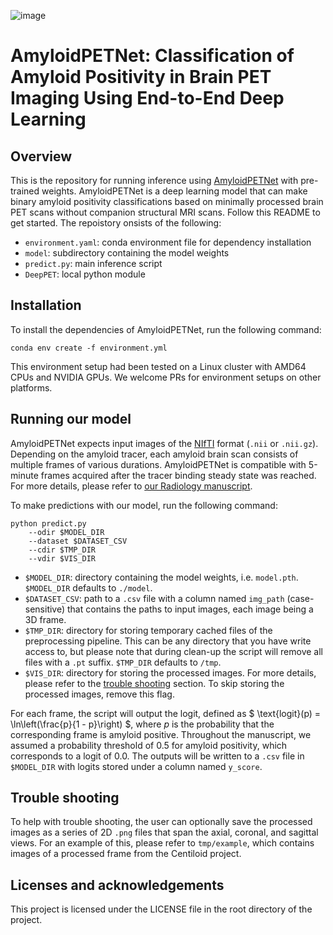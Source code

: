 ![image](https://github.com/user-attachments/assets/3d583677-d240-4e33-b935-1ebf015f23d9)

# AmyloidPETNet: Classification of Amyloid Positivity in Brain PET Imaging Using End-to-End Deep Learning

## Overview

This is the repository for running inference using [AmyloidPETNet](https://pubs.rsna.org/doi/10.1148/radiol.231442) with pre-trained weights. AmyloidPETNet is a deep learning model that can make binary amyloid positivity classifications based on minimally processed brain PET scans without companion structural MRI scans. Follow this README to get started. The repoistory onsists of the following: 
- `environment.yaml`: conda environment file for dependency installation
- `model`: subdirectory containing the model weights
- `predict.py`: main inference script 
- `DeepPET`: local python module 

## Installation

To install the dependencies of AmyloidPETNet, run the following command: 
```
conda env create -f environment.yml
```
This environment setup had been tested on a Linux cluster with AMD64 CPUs and NVIDIA GPUs. We welcome PRs for environment setups on other platforms.

## Running our model

AmyloidPETNet expects input images of the [NIfTI](https://nifti.nimh.nih.gov) format (`.nii` or `.nii.gz`). Depending on the amyloid tracer, each amyloid brain scan consists of multiple frames of various durations. AmyloidPETNet is compatible with 5-minute frames acquired after the tracer binding steady state was reached. For more details, please refer to [our Radiology manuscript](https://pubs.rsna.org/doi/10.1148/radiol.231442).

To make predictions with our model, run the following command: 

```
python predict.py 
    --odir $MODEL_DIR  
    --dataset $DATASET_CSV
    --cdir $TMP_DIR
    --vdir $VIS_DIR
```
* `$MODEL_DIR`: directory containing the model weights, i.e. `model.pth`. `$MODEL_DIR` defaults to `./model`. 
* `$DATASET_CSV`: path to a `.csv` file with a column named `img_path` (case-sensitive) that contains the paths to input images, each image being a 3D frame. 
* `$TMP_DIR`: directory for storing temporary cached files of the preprocessing pipeline. This can be any directory that you have write access to, but please note that during clean-up the script will remove all files with a `.pt` suffix. `$TMP_DIR` defaults to `/tmp`.
* `$VIS_DIR`: directory for storing the processed images. For more details, please refer to the [trouble shooting](#trouble-shooting) section. To skip storing the processed images, remove this flag. 

For each frame, the script will output the logit, defined as $
\text{logit}(p) = \ln\left(\frac{p}{1 - p}\right)
$, where $p$ is the probability that the corresponding frame is amyloid positive. Throughout the manuscript, we assumed a probability threshold of 0.5 for amyloid positivity, which corresponds to a logit of 0.0. The outputs will be written to a `.csv` file in `$MODEL_DIR` with logits stored under a column named `y_score`. 

## Trouble shooting

To help with trouble shooting, the user can optionally save the processed images as a series of 2D `.png` files that span the axial, coronal, and sagittal views. For an example of this, please refer to `tmp/example`, which contains images of a processed frame from the Centiloid project.

## Licenses and acknowledgements

This project is licensed under the LICENSE file in the root directory of the project.
